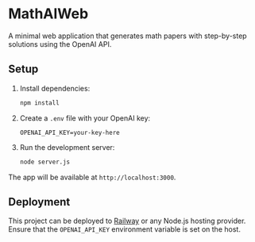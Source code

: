 # MathAIWeb

A minimal web application that generates math papers with step-by-step solutions using the OpenAI API.

## Setup

1. Install dependencies:
   ```bash
   npm install
   ```

2. Create a `.env` file with your OpenAI key:
   ```env
   OPENAI_API_KEY=your-key-here
   ```

3. Run the development server:
   ```bash
   node server.js
   ```

The app will be available at `http://localhost:3000`.

## Deployment

This project can be deployed to [Railway](https://railway.app) or any Node.js hosting provider. Ensure that the `OPENAI_API_KEY` environment variable is set on the host.
